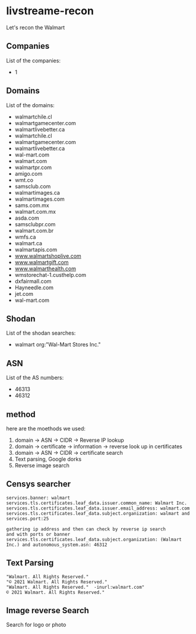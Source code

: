 # livstreame-recon
Let's recon the Walmart

## Companies
List of the companies:
- 1

## Domains
List of the domains:
- walmartchile.cl
- walmartgamecenter.com
- walmartlivebetter.ca
- walmartchile.cl
- walmartgamecenter.com
- walmartlivebetter.ca
- wal-mart.com
- walmart.com
- walmartpr.com
- amigo.com
- wmt.co
- samsclub.com
- walmartimages.ca
- walmartimages.com
- sams.com.mx
- walmart.com.mx
- asda.com
- samsclubpr.com
- walmart.com.br
- wmfs.ca
- walmart.ca
- walmartapis.com
- www.walmartshoplive.com
- www.walmartgift.com
- www.walmarthealth.com
- wmstorechat-1.custhelp.com
- dxfairmall.com
- Hayneedle.com
- jet.com
- wal-mart.com

## Shodan
List of the shodan searches:
- walmart org:"Wal-Mart Stores Inc."

## ASN
List of the AS numbers:
- 46313
- 46312


## method

here are the moethods we used:

1. domain -> ASN -> CIDR -> Reverse IP lookup
2. domain -> certificate -> information -> reverse look up in certificates
3. domain -> ASN -> CIDR -> certificate search
4. Text parsing, Google dorks
5. Reverse image search 

## Censys searcher

```
services.banner: walmart
services.tls.certificates.leaf_data.issuer.common_name: Walmart Inc.
services.tls.certificates.leaf_data.issuer.email_address: walmart.com
services.tls.certificates.leaf_data.subject.organization: walmart and services.port:25

gathering ip address and then can check by reverse ip search
and with ports or banner
services.tls.certificates.leaf_data.subject.organization: (Walmart Inc.) and autonomous_system.asn: 46312
```

## Text Parsing
```
"Walmart. All Rights Reserved."
"© 2021 Walmart. All Rights Reserved."
"Walmart. All Rights Reserved."  -inurl:walmart.com"
© 2021 Walmart. All Rights Reserved."
```

## Image reverse Search
Search for logo or photo